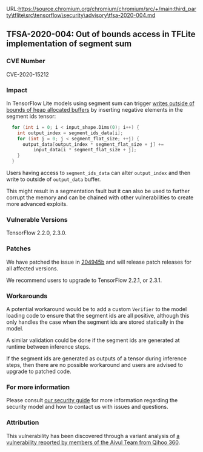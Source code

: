 URL:https://source.chromium.org/chromium/chromium/src/+/main:third_party\tflite\src\tensorflow\security\advisory\tfsa-2020-004.md
## TFSA-2020-004: Out of bounds access in TFLite implementation of segment sum

### CVE Number
CVE-2020-15212

### Impact
In TensorFlow Lite models using segment sum can trigger [writes outside of
bounds of heap allocated
buffers](https://github.com/tensorflow/tensorflow/blob/0e68f4d3295eb0281a517c3662f6698992b7b2cf/tensorflow/lite/kernels/internal/reference/reference_ops.h#L2625-L2631)
by inserting negative elements in the segment ids tensor:
```cc
  for (int i = 0; i < input_shape.Dims(0); i++) {
    int output_index = segment_ids_data[i];
    for (int j = 0; j < segment_flat_size; ++j) {
      output_data[output_index * segment_flat_size + j] +=
          input_data[i * segment_flat_size + j];
    }
  }
```

Users having access to `segment_ids_data` can alter `output_index` and then
write to outside of `output_data` buffer.

This might result in a segmentation fault but it can also be used to further
corrupt the memory and can be chained with other vulnerabilities to create more
advanced exploits.

### Vulnerable Versions
TensorFlow 2.2.0, 2.3.0.

### Patches
We have patched the issue in
[204945b](https://github.com/tensorflow/tensorflow/commit/204945b) and will
release patch releases for all affected versions.

We recommend users to upgrade to TensorFlow 2.2.1, or 2.3.1.

### Workarounds
A potential workaround would be to add a custom `Verifier` to the model loading
code to ensure that the segment ids are all positive, although this only handles
the case when the segment ids are stored statically in the model.

A similar validation could be done if the segment ids are generated at runtime
between inference steps.

If the segment ids are generated as outputs of a tensor during inference steps,
then there are no possible workaround and users are advised to upgrade to
patched code.

### For more information
Please consult [our security
guide](https://github.com/tensorflow/tensorflow/blob/master/SECURITY.md) for
more information regarding the security model and how to contact us with issues
and questions.

### Attribution
This vulnerability has been discovered through a variant analysis of [a
vulnerability reported by members of the Aivul Team from Qihoo
360](https://github.com/tensorflow/tensorflow/blob/master/tensorflow/security/advisory/tfsa-2020-002.md).
